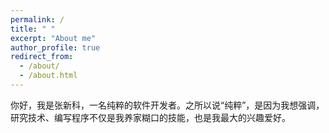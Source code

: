 ```yaml
---
permalink: /
title: " "
excerpt: "About me"
author_profile: true
redirect_from: 
  - /about/
  - /about.html
---
```

你好，我是张新科，一名纯粹的软件开发者。之所以说“纯粹”，是因为我想强调，研究技术、编写程序不仅是我养家糊口的技能，也是我最大的兴趣爱好。